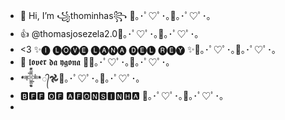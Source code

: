 - 👋 Hi, I’m ꧁thominhas꧂ 🍒｡･ﾟ♡ﾟ･｡🍓｡･ﾟ♡ﾟ･｡  
- 👍 @thomasjosezela2.0🍒｡･ﾟ♡ﾟ･｡🍓｡･ﾟ♡ﾟ･｡
- <3 ✨🅘 🅛🅞🅥🅔 🅛🅐🅝🅐 🅓🅔🅛 🅡🅔🅨  ✨🍒｡･ﾟ♡ﾟ･｡🍓｡･ﾟ♡ﾟ･｡
-  🌺 𝖑𝖔𝖛𝖊𝖗 𝖉𝖆 𝖞𝖌𝖔𝖓𝖆 🌺🍒｡･ﾟ♡ﾟ･｡🍓｡･ﾟ♡ﾟ･｡
- 𒀱᭄𖣘🍒｡･ﾟ♡ﾟ･｡🍓｡･ﾟ♡ﾟ･｡
- 🅱🅵🅵 🅾🅵 🅰🅵🅾🅽🆂🅸🅽🅷🅰  🍒｡･ﾟ♡ﾟ･｡🍓｡･ﾟ♡ﾟ･｡
-  


       
